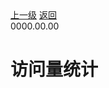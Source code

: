 <div class="extend-header">
    <div class="info">
        <div class="record">
            <a class="back" href="./">上一级</a>
            <a class="back" href="./">返回</a>
        </div>        
        <div class="mini">
            <span>0000.00.00</span>
        </div>
    </div>
    <div class="content"></div>
</div>
<div class="content-header">
<h1>访问量统计</h1>
</div>


